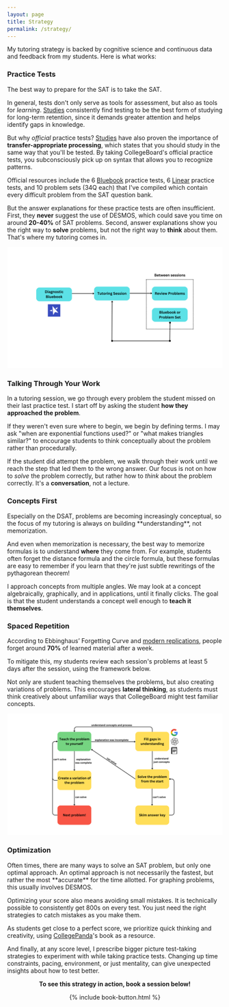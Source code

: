 ```yaml
---
layout: page
title: Strategy
permalink: /strategy/
---
```


My tutoring strategy is backed by cognitive science and continuous data and feedback from my students. Here is what works:

<h3>Practice Tests</h3>
The best way to prepare for the SAT is to take the SAT.

In general, tests don't only serve as tools for assessment, but also as tools for *learning*. <a href="https://www.ncbi.nlm.nih.gov/pmc/articles/PMC6920642/#:~:text=Testing%20or%20retrieval,eg%2C%20marginal%20knowledge)." target="_blank">Studies</a> consistently find testing to be the best form of studying for long-term retention, since it demands greater attention and helps identify gaps in knowledge. 

But why *official* practice tests? <a href="https://www.tandfonline.com/doi/abs/10.1080/09658211.2014.970196#:~:text=When%20the%20review,performed%20during%20restudy." target="_blank">Studies</a> have also proven the importance of **transfer-appropriate processing**, which states that you should study in the same way that you'll be tested. By taking CollegeBoard's official practice tests, you subconsciously pick up on syntax that allows you to recognize patterns.

Official resources include the 6 <a href="https://bluebook.collegeboard.org/students" target="_blank">Bluebook</a> practice tests, 6 <a href="https://satsuite.collegeboard.org/sat/practice-preparation/practice-tests/linear" target="_blank">Linear</a> practice tests, and 10 problem sets (34Q each) that I've compiled which contain every difficult problem from the SAT question bank.

But the answer explanations for these practice tests are often insufficient. First, they **never** suggest the use of DESMOS, which could save you time on around **20-40%** of SAT problems. Second, answer explanations show you the right way to **solve** problems, but not the right way to **think** about them. That's where my tutoring comes in.

<img src="../images/tutor-flowchart.png" alt="tutoring-flowchart">

<h3>Talking Through Your Work</h3>

In a tutoring session, we go through every problem the student missed on their last practice test. I start off by asking the student **how they approached the problem**. 

If they weren't even sure where to begin, we begin by defining terms. I may ask "when are exponential functions used?" or "what makes triangles similar?" to encourage students to think conceptually about the problem rather than procedurally.

If the student did attempt the problem, we walk through their work until we reach the step that led them to the wrong answer. Our focus is not on how to *solve* the problem correctly, but rather how to *think* about the problem correctly. It's a **conversation**, not a lecture.

<h3>Concepts First</h3>
Especially on the DSAT, problems are becoming increasingly conceptual, so the focus of my tutoring is always on building **understanding**, not memorization.

And even when memorization is necessary, the best way to memorize formulas is to understand **where** they come from. For example, students often forget the distance formula and the circle formula, but these formulas are easy to remember if you learn that they're just subtle rewritings of the pythagorean theorem!

I approach concepts from multiple angles. We may look at a concept algebraically, graphically, and in applications, until it finally clicks. The goal is that the student understands a concept well enough to **teach it themselves**.

<h3>Spaced Repetition</h3>

According to Ebbinghaus’ Forgetting Curve and <a href="https://www.ncbi.nlm.nih.gov/pmc/articles/PMC4492928/" target="_blank">modern replications</a>, people forget around **70%** of learned material after a week.

To mitigate this, my students review each session's problems at least 5 days after the session, using the framework below.

Not only are student teaching themselves the problems, but also creating variations of problems. This encourages **lateral thinking**, as students must think creatively about unfamiliar ways that CollegeBoard might test familiar concepts.

<img src="../images/review.png" alt="reviewing-problems-flowchart">

<h3>Optimization</h3>
Often times, there are many ways to solve an SAT problem, but only one optimal approach. An optimal approach is not necessarily the fastest, but rather the most **accurate** for the time allotted. For graphing problems, this usually involves DESMOS.

Optimizing your score also means avoiding small mistakes. It is technically possible to consistently get 800s on every test. You just need the right strategies to catch mistakes as you make them.

As students get close to a perfect score, we prioritize quick thinking and creativity, using <a href="https://thecollegepanda.app/" target="_blank">CollegePanda</a>'s book as a resource.

And finally, at any score level, I prescribe bigger picture test-taking strategies to experiment with while taking practice tests. Changing up time constraints, pacing, environment, or just mentality, can give unexpected insights about how to test better.

<div align="center">
<p><b>To see this strategy in action, book a session below!</b></p>
{% include book-button.html %}
</div>